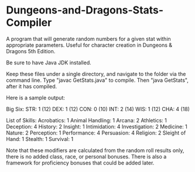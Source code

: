 # Dungeons-and-Dragons-Stats-Compiler
A program that will generate random numbers for a given stat within appropriate parameters.
Useful for character creation in Dungeons & Dragons 5th Edition.

Be sure to have Java JDK installed.

Keep these files under a single directory, and navigate to the folder via the command line.
Type "javac GetStats.java" to compile.
Then "java GetStats", after it has compiled.

Here is a sample output:
  
  Big Six:
  STR: 1 (12)
  DEX: 1 (12)
  CON: 0 (10)
  INT: 2 (14)
  WIS: 1 (12)
  CHA: 4 (18)
  
  List of Skills:
  Acrobatics: 1
  Animal Handling: 1
  Arcana: 2
  Athletics: 1
  Deception: 4
  History: 2
  Insight: 1
  Intimidation: 4
  Investigation: 2
  Medicine: 1
  Nature: 2
  Perception: 1
  Performance: 4
  Persuasion: 4
  Religion: 2
  Sleight of Hand: 1
  Stealth: 1
  Survival: 1
  

Note that these modifiers are calculated from the random roll results only, there is no added class, race, or personal bonuses.
There is also a framework for proficiency bonuses that could be added later.
